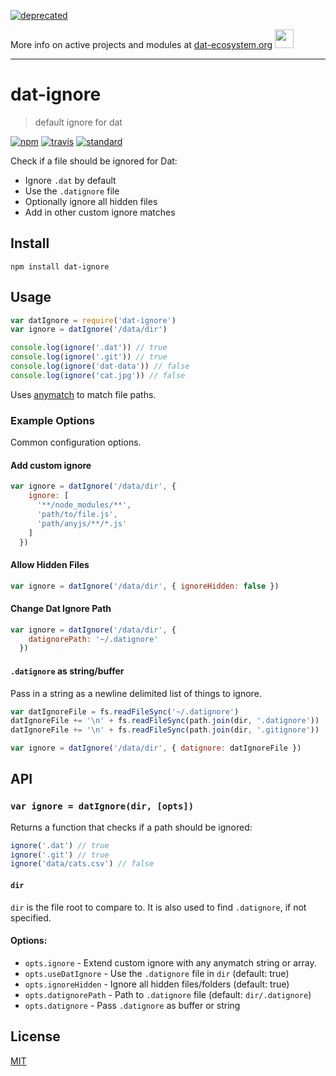 [![deprecated](http://badges.github.io/stability-badges/dist/deprecated.svg)](https://dat-ecosystem.org/) 

More info on active projects and modules at [dat-ecosystem.org](https://dat-ecosystem.org/) <img src="https://i.imgur.com/qZWlO1y.jpg" width="30" height="30" /> 

---

# dat-ignore

> default ignore for dat

[![npm][npm-image]][npm-url]
[![travis][travis-image]][travis-url]
[![standard][standard-image]][standard-url]

Check if a file should be ignored for Dat:

* Ignore `.dat` by default
* Use the `.datignore` file
* Optionally ignore all hidden files
* Add in other custom ignore matches

## Install

```
npm install dat-ignore
```

## Usage

```js
var datIgnore = require('dat-ignore')
var ignore = datIgnore('/data/dir')

console.log(ignore('.dat')) // true
console.log(ignore('.git')) // true
console.log(ignore('dat-data')) // false
console.log(ignore('cat.jpg')) // false
```

Uses [anymatch](https://github.com/es128/anymatch) to match file paths.

### Example Options

Common configuration options.

#### Add custom ignore

```js
var ignore = datIgnore('/data/dir', {
    ignore: [
      '**/node_modules/**', 
      'path/to/file.js',
      'path/anyjs/**/*.js'
    ]
  })
```

#### Allow Hidden Files

```js
var ignore = datIgnore('/data/dir', { ignoreHidden: false })
```

####  Change Dat Ignore Path

```js
var ignore = datIgnore('/data/dir', {
    datignorePath: '~/.datignore'
  })
```

#### `.datignore` as string/buffer

Pass in a string as a newline delimited list of things to ignore.

```js
var datIgnoreFile = fs.readFileSync('~/.datignore')
datIgnoreFile += '\n' + fs.readFileSync(path.join(dir, '.datignore'))
datIgnoreFile += '\n' + fs.readFileSync(path.join(dir, '.gitignore'))

var ignore = datIgnore('/data/dir', { datignore: datIgnoreFile })
```

## API

### `var ignore = datIgnore(dir, [opts])`

Returns a function that checks if a path should be ignored:

```js
ignore('.dat') // true
ignore('.git') // true
ignore('data/cats.csv') // false
```

#### `dir`

`dir` is the file root to compare to. It is also used to find `.datignore`, if not specified.

#### Options:

* `opts.ignore` - Extend custom ignore with any anymatch string or array.
* `opts.useDatIgnore` - Use the `.datignore` file in `dir` (default: true)
* `opts.ignoreHidden` - Ignore all hidden files/folders (default: true)
* `opts.datignorePath` - Path to `.datignore` file (default: `dir/.datignore`)
* `opts.datignore` - Pass `.datignore` as buffer or string

## License

[MIT](LICENSE.md)

[npm-image]: https://img.shields.io/npm/v/dat-ignore.svg?style=flat-square
[npm-url]: https://www.npmjs.com/package/dat-ignore
[travis-image]: https://img.shields.io/travis/datproject/dat-ignore.svg?style=flat-square
[travis-url]: https://travis-ci.org/datproject/dat-ignore
[standard-image]: https://img.shields.io/badge/code%20style-standard-brightgreen.svg?style=flat-square
[standard-url]: http://npm.im/standard
